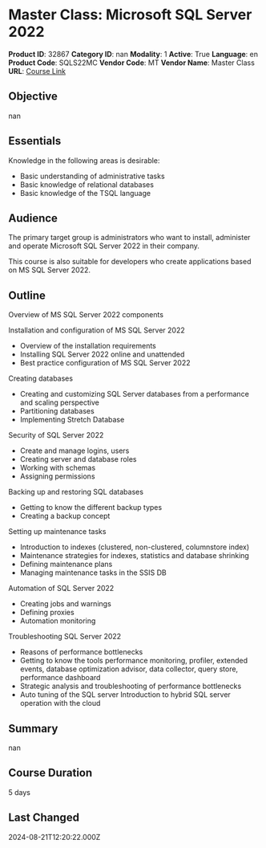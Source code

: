 # Master Class: Microsoft SQL Server 2022

**Product ID**: 32867
**Category ID**: nan
**Modality**: 1
**Active**: True
**Language**: en
**Product Code**: SQLS22MC
**Vendor Code**: MT
**Vendor Name**: Master Class
**URL**: [Course Link](https://www.fastlaneus.com/course/masterclass-sqls22mc)

## Objective
nan

## Essentials
Knowledge in the following areas is desirable:


- Basic understanding of administrative tasks
- Basic knowledge of relational databases
- Basic knowledge of the TSQL language

## Audience
The primary target group is administrators who want to install, administer and operate Microsoft SQL Server 2022 in their company.

This course is also suitable for developers who create applications based on MS SQL Server 2022.

## Outline
Overview of MS SQL Server 2022 components


Installation and configuration of MS SQL Server 2022


- Overview of the installation requirements
- Installing SQL Server 2022 online and unattended
- Best practice configuration of MS SQL Server 2022

Creating databases


- Creating and customizing SQL Server databases from a performance and scaling perspective
- Partitioning databases
- Implementing Stretch Database

Security of SQL Server 2022


- Create and manage logins, users
- Creating server and database roles
- Working with schemas
- Assigning permissions

Backing up and restoring SQL databases


- Getting to know the different backup types
- Creating a backup concept

Setting up maintenance tasks


- Introduction to indexes (clustered, non-clustered, columnstore index)
- Maintenance strategies for indexes, statistics and database shrinking
- Defining maintenance plans
- Managing maintenance tasks in the SSIS DB

Automation of SQL Server 2022


- Creating jobs and warnings
- Defining proxies
- Automation monitoring

Troubleshooting SQL Server 2022


- Reasons of performance bottlenecks
- Getting to know the tools performance monitoring, profiler, extended events, database optimization advisor, data collector, query store, performance dashboard
- Strategic analysis and troubleshooting of performance bottlenecks
- Auto tuning of the SQL server
Introduction to hybrid SQL server operation with the cloud

## Summary
nan

## Course Duration
5 days

## Last Changed
2024-08-21T12:20:22.000Z
